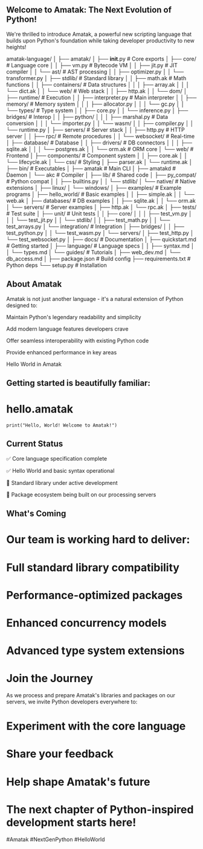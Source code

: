 ## Welcome to Amatak: The Next Evolution of Python!
We're thrilled to introduce Amatak, a powerful new scripting language that builds upon Python's foundation while taking developer productivity to new heights!

amatak-language/
│
├── amatak/
│   ├── __init__.py                      # Core exports
│   ├── core/                            # Language core
│   │   ├── vm.py                        # Bytecode VM
│   │   ├── jit.py                       # JIT compiler
│   │   └── ast/                         # AST processing
│   │       ├── optimizer.py
│   │       └── transformer.py
│   ├── stdlib/                          # Standard library
│   │   ├── math.ak                      # Math functions
│   │   ├── containers/                  # Data structures
│   │   │   ├── array.ak
│   │   │   └── dict.ak
│   │   └── web/                         # Web stack
│   │       ├── http.ak
│   │       └── dom/
│   ├── runtime/                         # Execution
│   │   ├── interpreter.py               # Main interpreter
│   │   ├── memory/                      # Memory system
│   │   │   ├── allocator.py
│   │   │   └── gc.py
│   │   └── types/                       # Type system
│   │       ├── core.py
│   │       └── inference.py
│   ├── bridges/                         # Interop
│   │   ├── python/
│   │   │   ├── marshal.py               # Data conversion
│   │   │   └── importer.py
│   │   └── wasm/
│   │       ├── compiler.py
│   │       └── runtime.py
│   ├── servers/                         # Server stack
│   │   ├── http.py                      # HTTP server
│   │   ├── rpc/                         # Remote procedures
│   │   └── websocket/                   # Real-time
│   ├── database/                        # Database
│   │   ├── drivers/                     # DB connectors
│   │   │   ├── sqlite.ak
│   │   │   └── postgres.ak
│   │   └── orm.ak                       # ORM core
│   └── web/                             # Frontend
│       ├── components/                  # Component system
│       │   ├── core.ak
│       │   └── lifecycle.ak
│       └── css/                         # Styling
│           ├── parser.ak
│           └── runtime.ak
│
├── bin/                                # Executables
│   ├── amatak                          # Main CLI
│   ├── amatakd                         # Daemon
│   └── akc                             # Compiler
│
├── lib/                                # Shared code
│   ├── py_compat/                      # Python compat
│   │   ├── builtins.py
│   │   └── stdlib/
│   └── native/                         # Native extensions
│       ├── linux/
│       └── windows/
│
├── examples/                           # Example programs
│   ├── hello_world/                    # Basic examples
│   │   ├── simple.ak
│   │   └── web.ak
│   ├── databases/                      # DB examples
│   │   ├── sqlite.ak
│   │   └── orm.ak
│   └── servers/                        # Server examples
│       ├── http.ak
│       └── rpc.ak
│
├── tests/                              # Test suite
│   ├── unit/                           # Unit tests
│   │   ├── core/
│   │   │   ├── test_vm.py
│   │   │   └── test_jit.py
│   │   └── stdlib/
│   │       ├── test_math.py
│   │       └── test_arrays.py
│   └── integration/                    # Integration
│       ├── bridges/
│       │   ├── test_python.py
│       │   └── test_wasm.py
│       └── servers/
│           ├── test_http.py
│           └── test_websocket.py
│
├── docs/                               # Documentation
│   ├── quickstart.md                   # Getting started
│   ├── language/                       # Language specs
│   │   ├── syntax.md
│   │   └── types.md
│   └── guides/                         # Tutorials
│       ├── web_dev.md
│       └── db_access.md
│
├── package.json                        # Build config
├── requirements.txt                    # Python deps
└── setup.py                            # Installation

## About Amatak
Amatak is not just another language - it's a natural extension of Python designed to:

Maintain Python's legendary readability and simplicity

Add modern language features developers crave

Offer seamless interoperability with existing Python code

Provide enhanced performance in key areas

Hello World in Amatak
## Getting started is beautifully familiar:


# hello.amatak

`print("Hello, World! Welcome to Amatak!")`

## Current Status
✅ Core language specification complete

✅ Hello World and basic syntax operational

🚧 Standard library under active development

🚧 Package ecosystem being built on our processing servers

## What's Coming
# Our team is working hard to deliver:

# Full standard library compatibility

# Performance-optimized packages

# Enhanced concurrency models

# Advanced type system extensions

# Join the Journey
As we process and prepare Amatak's libraries and packages on our servers, we invite Python developers everywhere to:

# Experiment with the core language

# Share your feedback

# Help shape Amatak's future

# The next chapter of Python-inspired development starts here!

#Amatak #NextGenPython #HelloWorld


